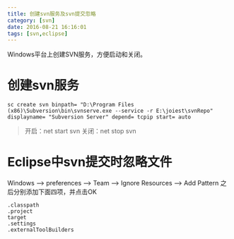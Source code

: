 ```yaml
---
title: 创建svn服务及svn提交忽略
category: [svn]
date: 2016-08-21 16:16:01
tags: [svn,eclipse]
---
```

Windows平台上创建SVN服务，方便启动和关闭。
<!--more-->
#   创建svn服务
    sc create svn binpath= "D:\Program Files (x86)\Subversion\bin\svnserve.exe --service -r E:\joiest\svnRepo" displayname= "Subversion Server" depend= tcpip start= auto

>   开启：net start svn
>   关闭：net stop svn

#   Eclipse中svn提交时忽略文件
Windows --> preferences --> Team --> Ignore Resources --> Add Pattern
之后分别添加下面四项，并点击OK

    .classpath
    .project
    target
    .settings
    .externalToolBuilders


